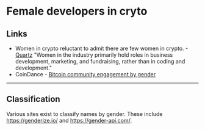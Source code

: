 # Female developers in cryto

## Links
* Women in crypto reluctant to admit there are few women in crypto. -[Quartz](https://qz.com/1262167/the-first-rule-of-being-a-woman-in-crypto-is-you-do-not-talk-about-being-a-woman-in-crypto/)
"Women in the industry primarily hold roles in business development, marketing, and fundraising, rather than in coding and development."
* CoinDance - [Bitcoin community engagement by gender](https://coin.dance/stats/gender)

-----

## Classification
Various sites exist to classify names by gender. These include https://genderize.io/ and https://gender-api.com/.
